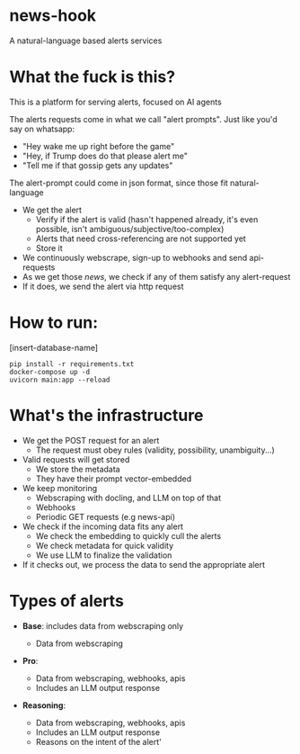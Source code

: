 # news-hook
A natural-language based alerts services

# What the fuck is this?

This is a platform for serving alerts, focused on AI agents

The alerts requests come in what we call "alert prompts". Just like you'd say on whatsapp:

- "Hey wake me up right before the game"
- "Hey, if Trump does do that please alert me"
- "Tell me if that gossip gets any updates"

The alert-prompt could come in json format, since those fit natural-language

- We get the alert
    - Verify if the alert is valid (hasn't happened already, it's even possible, isn't ambiguous/subjective/too-complex)
    - Alerts that need cross-referencing are not supported yet
    - Store it
- We continuously webscrape, sign-up to webhooks and send api-requests
- As we get those _news_, we check if any of them satisfy any alert-request
- If it does, we send the alert via http request

# How to run:

[insert-database-name]

```
pip install -r requirements.txt
docker-compose up -d
uvicorn main:app --reload
```

# What's the infrastructure

- We get the POST request for an alert
    - The request must obey rules (validity, possibility, unambiguity...)
- Valid requests will get stored
    - We store the metadata
    - They have their prompt vector-embedded
- We keep monitoring
    - Webscraping with docling, and LLM on top of that
    - Webhooks
    - Periodic GET requests (e.g news-api)
- We check if the incoming data fits any alert
    - We check the embedding to quickly cull the alerts
    - We check metadata for quick validity
    - We use LLM to finalize the validation
- If it checks out, we process the data to send the appropriate alert

# Types of alerts

- **Base**: includes data from webscraping only
    - Data from webscraping

- **Pro**:
    - Data from webscraping, webhooks, apis
    - Includes an LLM output response

- **Reasoning**:
    - Data from webscraping, webhooks, apis
    - Includes an LLM output response
    - Reasons on the intent of the alert'